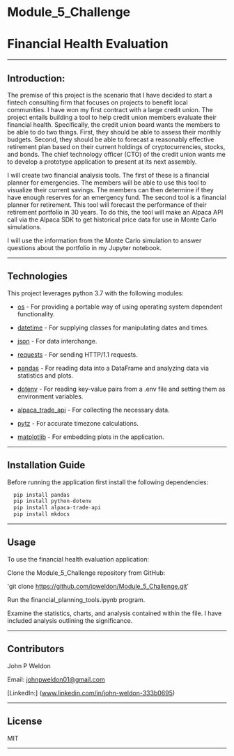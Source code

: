 # Module_5_Challenge

# Financial Health Evaluation

---

## Introduction:

The premise of this project is the scenario that I have decided to start a fintech consulting firm that focuses on projects to benefit local communities. I have won my first contract with a large credit union. The project entails building a tool to help credit union members evaluate their financial health. Specifically, the credit union board wants the members to be able to do two things. First, they should be able to assess their monthly budgets. Second, they should be able to forecast a reasonably effective retirement plan based on their current holdings of cryptocurrencies, stocks, and bonds. The chief technology officer (CTO) of the credit union wants me to develop a prototype application to present at its next assembly.


I will create two financial analysis tools.  The first of these is a financial planner for emergencies. The members will be able to use this tool to visualize their current savings. The members can then determine if they have enough reserves for an emergency fund. The second tool is a financial planner for retirement. This tool will forecast the performance of their retirement portfolio in 30 years. To do this, the tool will make an Alpaca API call via the Alpaca SDK to get historical price data for use in Monte Carlo simulations.

I will use the information from the Monte Carlo simulation to answer questions about the portfolio in my Jupyter notebook.

---

## Technologies

This project leverages python 3.7 with the following modules:

* [os](https://docs.python.org/3/library/os.html) - For providing a portable way of using operating system dependent functionality.

* [datetime](https://docs.python.org/3/library/datetime.html) - For supplying classes for manipulating dates and times.

* [json](https://docs.python.org/3/library/json.html) - For data interchange.

* [requests](https://docs.python-requests.org/en/master/index.html) - For sending HTTP/1.1 requests.

* [pandas](https://github.com/pandas-dev/pandas) - For reading data into a DataFrame and analyzing data via statistics and plots.

* [dotenv](https://pypi.org/project/python-dotenv/) - For reading key-value pairs from a .env file and setting them as environment variables.

* [alpaca_trade_api](https://alpaca.markets/docs/api-documentation/) - For collecting the necessary data.

* [pytz](https://pypi.org/project/pytz/) - For accurate timezone calculations.

* [matplotlib](https://matplotlib.org/stable/users/index.html) - For embedding plots in the application.

---

## Installation Guide

Before running the application first install the following dependencies:

```python
  pip install pandas
  pip install python-dotenv
  pip install alpaca-trade-api
  pip install mkdocs
```

---

## Usage

To use the financial health evaluation application:

Clone the Module_5_Challenge repository from GitHub:

'git clone https://github.com/jpweldon/Module_5_Challenge.git'

Run the financial_planning_tools.ipynb program.

Examine the statistics, charts, and analysis contained within the file. I have included analysis outlining the significance.

---

## Contributors

John P Weldon

Email: johnpweldon01@gmail.com

[LinkedIn:] (www.linkedin.com/in/john-weldon-333b0695)

---

## License

MIT

---